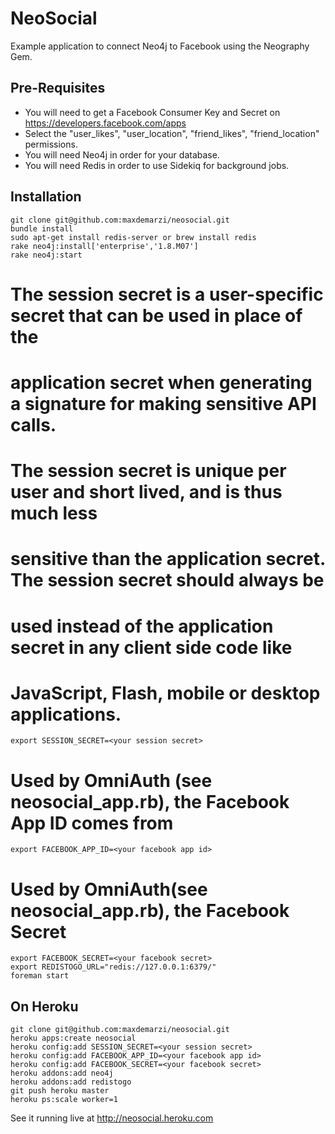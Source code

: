NeoSocial
=========

Example application to connect Neo4j to Facebook using the Neography Gem.


Pre-Requisites
--------------

* You will need to get a Facebook Consumer Key and Secret on https://developers.facebook.com/apps
* Select the "user_likes", "user_location", "friend_likes", "friend_location" permissions.
* You will need Neo4j in order for your database.
* You will need Redis in order to use Sidekiq for background jobs.

Installation
----------------

    git clone git@github.com:maxdemarzi/neosocial.git
    bundle install
    sudo apt-get install redis-server or brew install redis
    rake neo4j:install['enterprise','1.8.M07']
    rake neo4j:start
# The session secret is a user-specific secret that can be used in place of the
# application secret when generating a signature for making sensitive API calls.
# The session secret is unique per user and short lived, and is thus much less
# sensitive than the application secret. The session secret should always be
# used instead of the application secret in any client side code like
# JavaScript, Flash, mobile or desktop applications.
    export SESSION_SECRET=<your session secret>
# Used by OmniAuth (see neosocial_app.rb), the Facebook App ID comes from 
    export FACEBOOK_APP_ID=<your facebook app id>

# Used by OmniAuth(see neosocial_app.rb), the Facebook Secret 
    export FACEBOOK_SECRET=<your facebook secret>
    export REDISTOGO_URL="redis://127.0.0.1:6379/"
    foreman start

On Heroku
---------

    git clone git@github.com:maxdemarzi/neosocial.git
    heroku apps:create neosocial
    heroku config:add SESSION_SECRET=<your session secret>
    heroku config:add FACEBOOK_APP_ID=<your facebook app id>
    heroku config:add FACEBOOK_SECRET=<your facebook secret>
    heroku addons:add neo4j
    heroku addons:add redistogo
    git push heroku master
    heroku ps:scale worker=1

See it running live at http://neosocial.heroku.com
